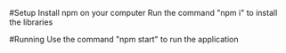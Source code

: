 #Setup
Install npm on your computer
Run the command "npm i" to install the libraries

#Running
Use the command "npm start" to run the application
